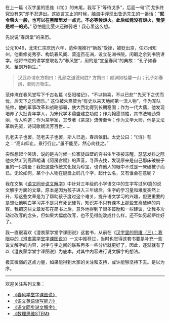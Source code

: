 在上一篇《汉字里的思维（四）》的末尾，我写下“等待戈多”，后面一句“而戈多终究没有来”却不忍道出。这欲言又止的时候，脑海中浮现出鲁迅先生的一番话：“**就令萤火一般，也可以在黑暗里发一点光，不必等候炬火。此后如竟没有炬火，我便是唯一的光。**” 恐怕是比萤火还微弱吧！我心里这么想。

先说说“春风堂”的来历。

公元1046，北宋仁宗庆历六年，范仲淹推行“新政”受挫，被贬出京，任邓州知州，他重修览秀亭、构筑春风阁、营造百花洲，设立花洲书院，闲暇之余到书院讲学。他将书院的讲学堂取名为“春风堂”，用的是“宣圣春风”的典故：“孔子如春风，至则万物生。” 

 >汉武帝谓东方朔曰：孔颜之道德何胜? 
方朔曰：颜渊如桂馨一山；孔子如春风，至则万物生。

范仲淹在春风堂写下千古名篇《岳阳楼记》，“不以物喜，不以已悲”“先天下之忧而忧，后天下之乐而乐。” 这位被朱熹赞为“有史以来天地间第一流人物”，作为军队统帅，他的军事改革和战略部署，使大西北得到长期稳固；作为一代大儒，他发现培养了大批青年学人，为宋代学术鼎盛建立功勋；作为翰墨领袖，其书法端劲秀丽，令人称道；作为茶学家，其专著《茶录》流传至今；作为文学大师，他是文坛革新先驱，诗词歌赋流芳百世…… 

孔老夫子也罢，范老夫子也罢，斯人已逝，春风依旧。太史公曰：“《诗》有之：“高山仰止，景行行止。”虽不能至，然心向往之。” 

突然想起个笑话，说的是古时候一位家徒四壁的穷书生半夜被冻醒，瑟瑟发抖之际他突然听到高声朗诵《阿房宫赋》的声音，寻声去找，发现原来是自己那床破被子里的一只跳蚤！我把这些传统文化视为珍宝，也许他人的眼中不过是一床破被子而已。无论如何，某个小人物在键盘上码几个字，起什么名，又有谁会在意呢？

我在文集《[语文同步说文解字](http://www.jianshu.com/nb/6718880)》中针对三年级的小学语文中的生字写过50篇的说文解字方面的文章，原本是因为孩子进入三年级后，生字的学习量和难度突然上升，写这些文章是为了帮助孩子度过这个难关，提升语文学习的兴趣，但更重要的是想让他明白学习并不是只有死记硬背，知识并不只有课本上那些支离破碎的内容。我把这些文章发布在简书上后，意外地得到了很多鼓励和一些建议，让我多次动过改写的念头，但如果大幅度改写，也不见得能改成什么样，还不如另起炉灶好了。

我一直很喜欢《澄衷蒙学堂字课图说》这套书，从前在《[汉字里的思维（三）：我眼中的《澄衷蒙学堂字课图说》](http://www.jianshu.com/p/89bbc6622842)》一文中推荐过，当时也觉得这套书要是补充一些说文解字的内容，对字与字之间的联系再多一些分析就更好了。因此，逐渐就有了以《澄衷蒙学堂字课图说》为底本，对其中内容进行说文解字的想法。

极其微弱的这点力量，如果能得到大家的关注和支持，或许能够坚持下去。是以为序。


-------
 欢迎关注系列文集：
- [《春风学堂字课图说》](http://www.jianshu.com/nb/19650121)
- [《语文英语读写能力》](http://www.jianshu.com/nb/8869173)
- [《语文同步说文解字》](http://www.jianshu.com/notebooks/6718880)
- [《数理思维STEM》](http://www.jianshu.com/nb/10476879)

